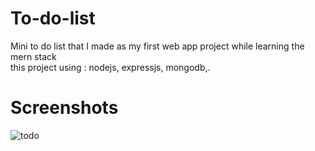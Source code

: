 # To-do-list
Mini to do list that I made as my first web app project while learning the mern stack<br> 
this project using :
nodejs, expressjs, mongodb,.

# Screenshots
![todo](https://user-images.githubusercontent.com/57573305/176672398-d32bf1fe-d239-4cf8-b45a-99900cd49180.PNG)

